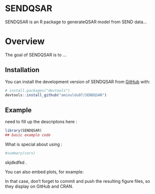 SENDQSAR
================

SENDQSAR is an R package to generateQSAR model from SEND data…
<!-- README.md is generated from README.Rmd. Please edit that file -->

# Overview

<!-- badges: start -->
<!--[![R-CMD-check](https://github.com/aminuldu07/SENDQSAR/actions/workflows/R-CMD-check.yaml/badge.svg)](https://github.com/aminuldu07/SENDQS#AR/actions/workflows/R-CMD-check.yaml)-->
<!-- badges: end -->

The goal of SENDQSAR is to …

## Installation

You can install the development version of SENDQSAR from
[GitHub](https://github.com/) with:

``` r
# install.packages("devtools")
devtools::install_github("aminuldu07/SENDQSAR")
```

## Example

need to fill up the descriptons here :

``` r
library(SENDQSAR)
## basic example code
```

What is special about using :

``` r
#summary(cars)
```

skjdkdfkd .

You can also embed plots, for example:

In that case, don’t forget to commit and push the resulting figure
files, so they display on GitHub and CRAN.
